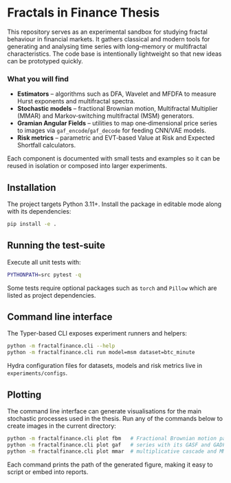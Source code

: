 # Fractals in Finance Thesis

This repository serves as an experimental sandbox for studying fractal
behaviour in financial markets.  It gathers classical and modern tools for
generating and analysing time series with long–memory or multifractal
characteristics.  The code base is intentionally lightweight so that new ideas
can be prototyped quickly.

### What you will find

- **Estimators** – algorithms such as DFA, Wavelet and MFDFA to measure Hurst
  exponents and multifractal spectra.
- **Stochastic models** – fractional Brownian motion, Multifractal
  Multiplier (MMAR) and Markov‑switching multifractal (MSM) generators.
- **Gramian Angular Fields** – utilities to map one‑dimensional price series
  to images via `gaf_encode`/`gaf_decode` for feeding CNN/VAE models.
- **Risk metrics** – parametric and EVT‑based Value at Risk and Expected
  Shortfall calculators.

Each component is documented with small tests and examples so it can be reused
in isolation or composed into larger experiments.


## Installation

The project targets Python 3.11+.  Install the package in editable mode
along with its dependencies:

```bash
pip install -e .
```

## Running the test-suite

Execute all unit tests with:

```bash
PYTHONPATH=src pytest -q
```

Some tests require optional packages such as `torch` and `Pillow` which are
listed as project dependencies.

## Command line interface

The Typer-based CLI exposes experiment runners and helpers:

```bash
python -m fractalfinance.cli --help
python -m fractalfinance.cli run model=msm dataset=btc_minute
```

Hydra configuration files for datasets, models and risk metrics live in
`experiments/configs`.

## Plotting

The command line interface can generate visualisations for the main stochastic
processes used in the thesis.  Run any of the commands below to create images in
the current directory:

```bash
python -m fractalfinance.cli plot fbm   # Fractional Brownian motion path
python -m fractalfinance.cli plot gaf   # series with its GASF and GADF
python -m fractalfinance.cli plot mmar  # multiplicative cascade and MMAR path


```

Each command prints the path of the generated figure, making it easy to script
or embed into reports.

